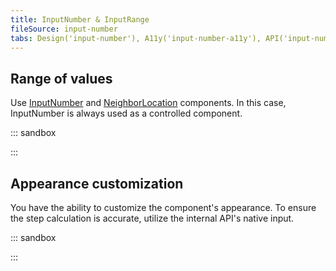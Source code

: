 ```yaml
---
title: InputNumber & InputRange
fileSource: input-number
tabs: Design('input-number'), A11y('input-number-a11y'), API('input-number-api'), Example('input-number-code'), Changelog('input-number-changelog')
---
```


## Range of values

Use [InputNumber](/components/input-number/input-number) and [NeighborLocation](/utils/neighbor-location/neighbor-location) components. In this case, InputNumber is always used as a controlled component.

::: sandbox

<script lang="tsx">
import React from 'react';
import InputNumber from '@semcore/ui/input-number';
import NeighborLocation from '@semcore/ui/neighbor-location';
import { Flex } from '@semcore/ui/flex-box';
import { Text } from '@semcore/ui/typography';

const min = 1;
const max = 8;
const Demo = () => {
  const [from, setFrom] = React.useState(undefined);
  const [to, setTo] = React.useState(undefined);
  const handleBlur = React.useCallback(() => {
    if (from > to) {
      setFrom(to);
      setTo(from);
    }
  }, [from, to]);

  return (
    <>
      <Text tag='p' size={200}>
        <Text tag='label' htmlFor='basic-example-from'>
          From
        </Text>
        /
        <Text tag='label' htmlFor='basic-example-to'>
          To
        </Text>
      </Text>
      <Flex w='20%' mt={2}>
        <NeighborLocation>
          <InputNumber>
            <InputNumber.Value
              min={min}
              max={max}
              value={from}
              onChange={setFrom}
              onBlur={handleBlur}
              placeholder={min.toString()}
              id='basic-example-from'
            />
            <InputNumber.Controls />
          </InputNumber>
          <InputNumber>
            <InputNumber.Value
              min={min}
              max={max}
              value={to}
              onChange={setTo}
              onBlur={handleBlur}
              placeholder={max.toString()}
              id='basic-example-to'
            />
            <InputNumber.Controls />
          </InputNumber>
        </NeighborLocation>
      </Flex>
    </>
  );
};


</script>

:::

## Appearance customization

You have the ability to customize the component's appearance. To ensure the step calculation is accurate, utilize the internal API's native input.

::: sandbox

<script lang="tsx">
import React, { useRef, useState } from 'react';
import NeighborLocation from '@semcore/ui/neighbor-location';
import InputNumber from '@semcore/ui/input-number';
import Button from '@semcore/ui/button';
import { Flex } from '@semcore/ui/flex-box';
import { Text } from '@semcore/ui/typography';

const Demo = () => {
  const [value, setValue] = useState('');
  const inputRef = useRef(null);

  const decrement = React.useCallback(() => {
    inputRef.current.stepDown();
    setValue(inputRef.current.value);
  }, []);
  const increment = React.useCallback(() => {
    inputRef.current.stepUp();
    setValue(inputRef.current.value);
  }, []);

  return (
    <>
      <Text tag='label' htmlFor='alternative-example' size={200}>
        Members count
      </Text>
      <Flex w={100} mt={2}>
        <NeighborLocation>
          <Button onClick={decrement} aria-label='Decrease members count by 10'>
            -
          </Button>
          <InputNumber>
            <InputNumber.Value
              placeholder='0'
              ref={inputRef}
              step={10}
              value={value}
              onChange={setValue}
              id='alternative-example'
            />
          </InputNumber>
          <Button onClick={increment} aria-label='Increase members count by 10'>
            +
          </Button>
        </NeighborLocation>
      </Flex>
    </>
  );
};


</script>

:::
